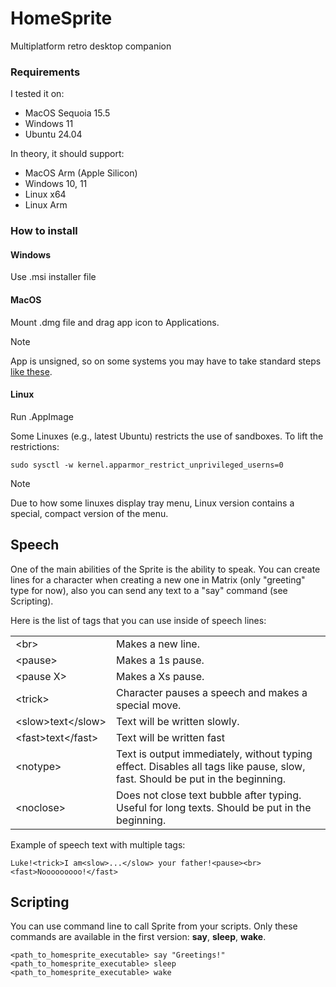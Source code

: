 # HomeSprite
Multiplatform retro desktop companion

### Requirements

I tested it on:

- MacOS Sequoia 15.5
- Windows 11
- Ubuntu 24.04

In theory, it should support:

- MacOS Arm (Apple Silicon)
- Windows 10, 11
- Linux x64
- Linux Arm

### How to install

#### Windows

Use .msi installer file

#### MacOS

Mount .dmg file and drag app icon to Applications.

> [!NOTE]
> App is unsigned, so on some systems you may have to take standard steps [like these](https://support.apple.com/guide/mac-help/open-a-mac-app-from-an-unknown-developer-mh40616/mac).

#### Linux

Run .AppImage

Some Linuxes (e.g., latest Ubuntu) restricts the use of sandboxes. To lift the restrictions:

```shell
sudo sysctl -w kernel.apparmor_restrict_unprivileged_userns=0
```

> [!NOTE]
> Due to how some linuxes display tray menu, Linux version contains a special, compact version of the menu.

## Speech

One of the main abilities of the Sprite is the ability to speak. You can create lines for a character when creating a new one in Matrix (only "greeting" type for now), also you can send any text to a "say" command (see Scripting).

Here is the list of tags that you can use inside of speech lines:

<table>
  <tr>
    <td>&ltbr&gt</td>
    <td>Makes a new line.</td>
  </tr>
  <tr>
    <td>&ltpause&gt</td>
    <td>Makes a 1s pause.</td>
  </tr>
  <tr>
    <td>&ltpause X&gt</td>
    <td>Makes a Xs pause.</td>
  </tr>
  <tr>
    <td>&lttrick&gt</td>
    <td>Character pauses a speech and makes a special move.</td>
  </tr>
  <tr>
    <td>&ltslow&gttext&lt&#47;slow&gt</td>
    <td>Text will be written slowly.</td>
  </tr>
  <tr>
    <td>&ltfast&gttext&lt&#47;fast&gt</td>
    <td>Text will be written fast</td>
  </tr>
  <tr>
    <td>&ltnotype&gt</td>
    <td>Text is output immediately, without typing effect. Disables all tags like pause, slow, fast. Should be put in the beginning.</td>
  </tr>
  <tr>
    <td>&ltnoclose&gt</td>
    <td>Does not close text bubble after typing. Useful for long texts. Should be put in the beginning.</td>
  </tr>
</table>

Example of speech text with multiple tags:

```
Luke!<trick>I am<slow>...</slow> your father!<pause><br><fast>Nooooooooo!</fast>
```

## Scripting

You can use command line to call Sprite from your scripts. Only these commands are available in the first version: __say__, __sleep__, __wake__.

```shell
<path_to_homesprite_executable> say "Greetings!"
<path_to_homesprite_executable> sleep
<path_to_homesprite_executable> wake
```

